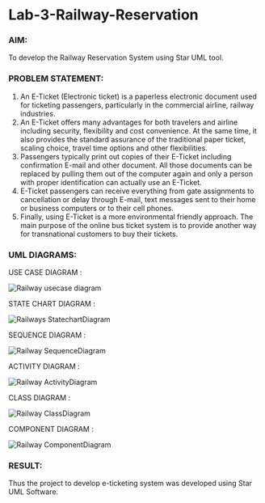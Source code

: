 # Lab-3-Railway-Reservation

### AIM:
To develop the Railway Reservation System using Star UML tool.
### PROBLEM STATEMENT:
1. An E-Ticket (Electronic ticket) is a paperless electronic document used for ticketing
passengers, particularly in the commercial airline, railway industries.
2. An E-Ticket offers many advantages for both travelers and airline including security,
flexibility and cost convenience. At the same time, it also provides the standard assurance of
the traditional paper ticket, scaling choice, travel time options and other flexibilities.
3. Passengers typically print out copies of their E-Ticket including confirmation E-mail
and other document. All those documents can be replaced by pulling them out of the computer
again and only a person with proper identification can actually use an E-Ticket.
4. E-Ticket passengers can receive everything from gate assignments to cancellation or
delay through E-mail, text messages sent to their home or business computers or to their cell
phones.
5. Finally, using E-Ticket is a more environmental friendly approach. The main purpose
of the online bus ticket system is to provide another way for transnational customers to buy
their tickets.
### UML DIAGRAMS:

USE CASE DIAGRAM :

![Railway usecase diagram](https://github.com/PRAISEYSOLOMON/Lab-3-Railway-Reservation/assets/119394259/578b0dc0-17a0-47b5-8647-9b03d08f6162)

STATE CHART DIAGRAM :

![Railways StatechartDiagram](https://github.com/PRAISEYSOLOMON/Lab-3-Railway-Reservation/assets/119394259/00442d38-bdea-4758-94e9-599e82dfc60a)

SEQUENCE DIAGRAM :

![Railway SequenceDiagram](https://github.com/PRAISEYSOLOMON/Lab-3-Railway-Reservation/assets/119394259/ad22ad4f-b9b4-40c0-806e-38d3c1c3a3da)

ACTIVITY DIAGRAM :

![Railway ActivityDiagram](https://github.com/PRAISEYSOLOMON/Lab-3-Railway-Reservation/assets/119394259/81181627-f132-459a-9eb2-6bd69607329b)

CLASS DIAGRAM :

![Railway ClassDiagram](https://github.com/PRAISEYSOLOMON/Lab-3-Railway-Reservation/assets/119394259/11a1edaa-9472-4bab-bfee-8894406ba272)

COMPONENT DIAGRAM :

![Railway ComponentDiagram](https://github.com/PRAISEYSOLOMON/Lab-3-Railway-Reservation/assets/119394259/7359f1ca-1833-480b-a170-6c63220d3af7)


### RESULT:
Thus the project to develop e-ticketing system was developed using Star UML Software.
